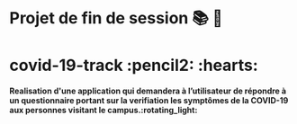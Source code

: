 # Projet de fin de session :books: :pushpin:

<h1>covid-19-track :pencil2: :hearts: </h1> 

<h4> Realisation d'une application qui demandera à l’utilisateur de répondre à un questionnaire portant sur la verifiation les symptômes de la  COVID-19 aux personnes visitant le campus.:rotating_light:</h5>

